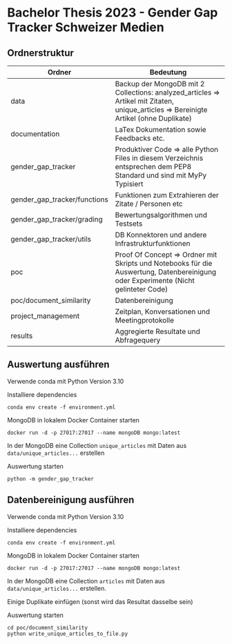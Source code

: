 # Bachelor Thesis 2023 - Gender Gap Tracker Schweizer Medien

## Ordnerstruktur
| Ordner                       | Bedeutung                                                                                                                              |
| ---------------------------- | -------------------------------------------------------------------------------------------------------------------------------------- |
| data                         | Backup der MongoDB mit 2 Collections: analyzed_articles => Artikel mit Zitaten, unique_articles => Bereinigte Artikel (ohne Duplikate) |
| documentation                | LaTex Dokumentation sowie Feedbacks etc.                                                                                               |
| gender_gap_tracker           | Produktiver Code => alle Python Files in diesem Verzeichnis entsprechen dem PEP8 Standard und sind mit MyPy Typisiert                                                                                                                       |
| gender_gap_tracker/functions | Funktionen zum Extrahieren der Zitate / Personen etc                                                                                   |
| gender_gap_tracker/grading   | Bewertungsalgorithmen und Testsets                                                                                                     |
| gender_gap_tracker/utils     | DB Konnektoren und andere Infrastrukturfunktionen                                                                                      |
| poc                          | Proof Of Concept => Ordner mit Skripts und Notebooks für die Auswertung, Datenbereinigung oder Experimente (Nicht gelinteter Code)     |
| poc/document_similarity      | Datenbereinigung                                                                                                                       |
| project_management           | Zeitplan, Konversationen und Meetingprotokolle                                                                                         |
| results                      | Aggregierte Resultate und Abfragequery                                                                                                 |

## Auswertung ausführen

Verwende conda mit Python Version 3.10

Installiere dependencies
```
conda env create -f environment.yml
```

MongoDB in lokalem Docker Container starten
```
docker run -d -p 27017:27017 --name mongoDB mongo:latest
```

In der MongoDB eine Collection `unique_articles` mit Daten aus `data/unique_articles...` erstellen

Auswertung starten
```
python -m gender_gap_tracker
```
## Datenbereinigung ausführen

Verwende conda mit Python Version 3.10

Installiere dependencies
```
conda env create -f environment.yml
```

MongoDB in lokalem Docker Container starten
```
docker run -d -p 27017:27017 --name mongoDB mongo:latest
```

In der MongoDB eine Collection `articles` mit Daten aus `data/unique_articles...` erstellen.

Einige Duplikate einfügen (sonst wird das Resultat dasselbe sein)

Auswertung starten
```
cd poc/document_similarity
python write_unique_articles_to_file.py
```